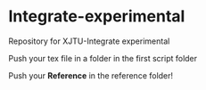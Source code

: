 # Integrate-experimental
Repository for XJTU-Integrate experimental

Push your tex file in a folder in the first script folder

Push your **Reference** in the reference folder!
